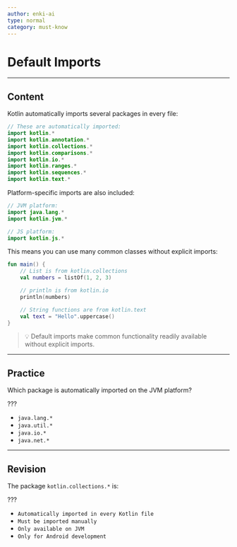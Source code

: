 ```yaml
---
author: enki-ai
type: normal
category: must-know
---
```


# Default Imports

---
## Content

Kotlin automatically imports several packages in every file:

```kotlin
// These are automatically imported:
import kotlin.*
import kotlin.annotation.*
import kotlin.collections.*
import kotlin.comparisons.*
import kotlin.io.*
import kotlin.ranges.*
import kotlin.sequences.*
import kotlin.text.*
```

Platform-specific imports are also included:

```kotlin
// JVM platform:
import java.lang.*
import kotlin.jvm.*

// JS platform:
import kotlin.js.*
```

This means you can use many common classes without explicit imports:

```kotlin
fun main() {
    // List is from kotlin.collections
    val numbers = listOf(1, 2, 3)

    // println is from kotlin.io
    println(numbers)

    // String functions are from kotlin.text
    val text = "Hello".uppercase()
}
```

> 💡 Default imports make common functionality readily available without explicit imports.

---

## Practice

Which package is automatically imported on the JVM platform?

???

- `java.lang.*`
- `java.util.*`
- `java.io.*`
- `java.net.*`

---

## Revision

The package `kotlin.collections.*` is:

???

- `Automatically imported in every Kotlin file`
- `Must be imported manually`
- `Only available on JVM`
- `Only for Android development`
